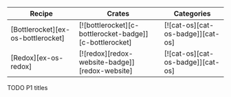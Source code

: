 | Recipe | Crates | Categories |
|--------|--------|------------|
| [Bottlerocket][ex-os-bottlerocket] | [![bottlerocket][c-bottlerocket-badge]][c-bottlerocket] | [![cat-os][cat-os-badge]][cat-os] |
| [Redox][ex-os-redox] | [![redox][redox-website-badge]][redox-website] | [![cat-os][cat-os-badge]][cat-os] |

<div class="hidden">
TODO P1 titles
</div>
